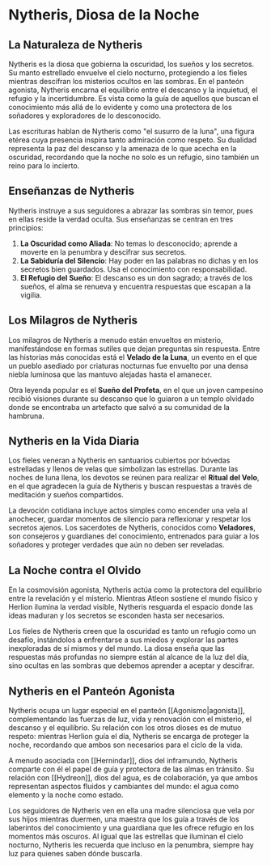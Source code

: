 # Nytheris, Diosa de la Noche

## La Naturaleza de Nytheris

Nytheris es la diosa que gobierna la oscuridad, los sueños y los secretos. Su manto estrellado envuelve el cielo nocturno, protegiendo a los fieles mientras descifran los misterios ocultos en las sombras. En el panteón agonista, Nytheris encarna el equilibrio entre el descanso y la inquietud, el refugio y la incertidumbre. Es vista como la guía de aquellos que buscan el conocimiento más allá de lo evidente y como una protectora de los soñadores y exploradores de lo desconocido.

Las escrituras hablan de Nytheris como "el susurro de la luna", una figura etérea cuya presencia inspira tanto admiración como respeto. Su dualidad representa la paz del descanso y la amenaza de lo que acecha en la oscuridad, recordando que la noche no solo es un refugio, sino también un reino para lo incierto.

## Enseñanzas de Nytheris

Nytheris instruye a sus seguidores a abrazar las sombras sin temor, pues en ellas reside la verdad oculta. Sus enseñanzas se centran en tres principios:

1. **La Oscuridad como Aliada**: No temas lo desconocido; aprende a moverte en la penumbra y descifrar sus secretos.
2. **La Sabiduría del Silencio**: Hay poder en las palabras no dichas y en los secretos bien guardados. Usa el conocimiento con responsabilidad.
3. **El Refugio del Sueño**: El descanso es un don sagrado; a través de los sueños, el alma se renueva y encuentra respuestas que escapan a la vigilia.

## Los Milagros de Nytheris

Los milagros de Nytheris a menudo están envueltos en misterio, manifestándose en formas sutiles que dejan preguntas sin respuesta. Entre las historias más conocidas está el **Velado de la Luna**, un evento en el que un pueblo asediado por criaturas nocturnas fue envuelto por una densa niebla luminosa que las mantuvo alejadas hasta el amanecer.

Otra leyenda popular es el **Sueño del Profeta**, en el que un joven campesino recibió visiones durante su descanso que lo guiaron a un templo olvidado donde se encontraba un artefacto que salvó a su comunidad de la hambruna.

## Nytheris en la Vida Diaria

Los fieles veneran a Nytheris en santuarios cubiertos por bóvedas estrelladas y llenos de velas que simbolizan las estrellas. Durante las noches de luna llena, los devotos se reúnen para realizar el **Ritual del Velo**, en el que agradecen la guía de Nytheris y buscan respuestas a través de meditación y sueños compartidos.

La devoción cotidiana incluye actos simples como encender una vela al anochecer, guardar momentos de silencio para reflexionar y respetar los secretos ajenos. Los sacerdotes de Nytheris, conocidos como **Veladores**, son consejeros y guardianes del conocimiento, entrenados para guiar a los soñadores y proteger verdades que aún no deben ser reveladas.

## La Noche contra el Olvido

En la cosmovisión agonista, Nytheris actúa como la protectora del equilibrio entre la revelación y el misterio. Mientras Atleon sostiene el mundo físico y Herlion ilumina la verdad visible, Nytheris resguarda el espacio donde las ideas maduran y los secretos se esconden hasta ser necesarios.

Los fieles de Nytheris creen que la oscuridad es tanto un refugio como un desafío, instándolos a enfrentarse a sus miedos y explorar las partes inexploradas de sí mismos y del mundo. La diosa enseña que las respuestas más profundas no siempre están al alcance de la luz del día, sino ocultas en las sombras que debemos aprender a aceptar y descifrar.

## Nytheris en el Panteón Agonista

Nytheris ocupa un lugar especial en el panteón [[Agonismo|agonista]], complementando las fuerzas de luz, vida y renovación con el misterio, el descanso y el equilibrio. Su relación con los otros dioses es de mutuo respeto: mientras Herlion guía el día, Nytheris se encarga de proteger la noche, recordando que ambos son necesarios para el ciclo de la vida.

A menudo asociada con [[Hernindar]], dios del inframundo, Nytheris comparte con él el papel de guía y protectora de las almas en tránsito. Su relación con [[Hydreon]], dios del agua, es de colaboración, ya que ambos representan aspectos fluidos y cambiantes del mundo: el agua como elemento y la noche como estado.

Los seguidores de Nytheris ven en ella una madre silenciosa que vela por sus hijos mientras duermen, una maestra que los guía a través de los laberintos del conocimiento y una guardiana que les ofrece refugio en los momentos más oscuros. Al igual que las estrellas que iluminan el cielo nocturno, Nytheris les recuerda que incluso en la penumbra, siempre hay luz para quienes saben dónde buscarla.